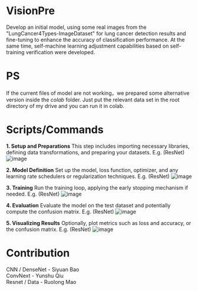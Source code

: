 # VisionPre
Develop an initial model, using some real images from the "LungCancer4Types-ImageDataset" for lung cancer detection results and fine-tuning to enhance the accuracy of classification performance. At the same time, self-machine learning adjustment capabilities based on self-training verification were developed.


# PS
If the current files of model are not working，we prepared some alternative version inside the *colab* folder. Just put the relevant data set in the root directory of my drive and you can run it in colab.
# Scripts/Commands
**1. Setup and Preparations**
This step includes importing necessary libraries, defining data transformations, and preparing your datasets.
E.g. (ResNet)
![image](https://github.com/RuolongMao/VisionPre/assets/94766074/5eccd95b-5110-4d38-8064-4ea474ad40be)

**2. Model Definition**
Set up the model, loss function, optimizer, and any learning rate schedulers or regularization techniques.
E.g. (ResNet)
![image](https://github.com/RuolongMao/VisionPre/assets/94766074/bef9e3e5-4d2d-4aa5-ae3d-cfb32a2acb63)

**3. Training**
Run the training loop, applying the early stopping mechanism if needed.
E.g. (ResNet)
![image](https://github.com/RuolongMao/VisionPre/assets/94766074/9008bfbb-69bf-44ee-a12a-d7331d40c7be)

**4. Evaluation**
Evaluate the model on the test dataset and potentially compute the confusion matrix.
E.g. (ResNet)
![image](https://github.com/RuolongMao/VisionPre/assets/94766074/b2049b24-154c-4a90-ad82-d2c74e7e8c8a)


**5. Visualizing Results**
Optionally, plot metrics such as loss and accuracy, or the confusion matrix.
E.g. (ResNet)
![image](https://github.com/RuolongMao/VisionPre/assets/94766074/a5809ad2-63ef-4654-b60b-a298950d76b7)

# Contribution
CNN / DenseNet - Siyuan Bao  
ConvNext - Yunshu Qiu  
Resnet / Data - Ruolong Mao  

